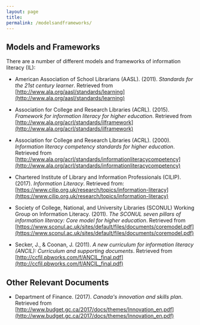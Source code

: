 ```yaml
---
layout: page
title: 
permalink: /modelsandframeworks/
---
```


## Models and Frameworks

There are a number of different models and frameworks of information literacy (IL):
 
* American Association of School Librarians (AASL). (2011). *Standards for the 21st century learner*. Retrieved from [http://www.ala.org/aasl/standards/learning](http://www.ala.org/aasl/standards/learning) 

* Association for College and Research Libraries (ACRL). (2015). *Framework for information literacy for higher education*. Retrieved from [http://www.ala.org/acrl/standards/ilframework](http://www.ala.org/acrl/standards/ilframework)

* Association for College and Research Libraries (ACRL). (2000). *Information literacy competency standards for higher education*. Retrieved from [http://www.ala.org/acrl/standards/informationliteracycompetency](http://www.ala.org/acrl/standards/informationliteracycompetency)

* Chartered Institute of Library and Information Professionals (CILIP). (2017). *Information Literacy*. Retrieved from: [https://www.cilip.org.uk/research/topics/information-literacy](https://www.cilip.org.uk/research/topics/information-literacy)

* Society of College, National, and University Libraries (SCONUL) Working Group on Information Literacy. (2011). *The SCONUL seven pillars of information literacy: Core model for higher education*. Retrieved from [https://www.sconul.ac.uk/sites/default/files/documents/coremodel.pdf](https://www.sconul.ac.uk/sites/default/files/documents/coremodel.pdf)

* Secker, J., & Coonan, J. (2011). *A new curriculum for information literacy (ANCIL): Curriculum and supporting documents*. Retrieved from [http://ccfil.pbworks.com/f/ANCIL_final.pdf](http://ccfil.pbworks.com/f/ANCIL_final.pdf) 

## Other Relevant Documents

* Department of Finance. (2017). *Canada's innovation and skills plan*. Retrieved from [http://www.budget.gc.ca/2017/docs/themes/Innovation_en.pdf](http://www.budget.gc.ca/2017/docs/themes/Innovation_en.pdf)
